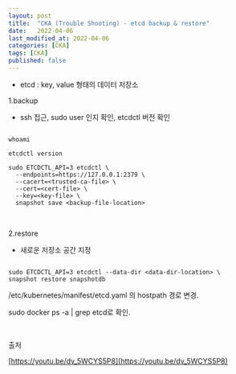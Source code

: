```yaml
---
layout: post
title:  "CKA (Trouble Shooting) - etcd backup & restore"
date:   2022-04-06
last_modified_at: 2022-04-06
categories: [CKA]
tags: [CKA]
published: false
---
```


* etcd : key, value 형태의 데이터 저장소

1.backup



* ssh 접근, sudo user 인지 확인, etcdctl 버전 확인

```shell

whoami

etcdctl version

sudo ETCDCTL_API=3 etcdctl \
  --endpoints=https://127.0.0.1:2379 \
  --cacert=<trusted-ca-file> \
  --cert=<cert-file> \
  --key=<key-file> \
  snapshot save <backup-file-location>

```

<br/>

2.restore

* 새로운 저장소 공간 지정

```shell

sudo ETCDCTL_API=3 etcdctl --data-dir <data-dir-location> \
snapshot restore snapshotdb

```

/etc/kubernetes/manifest/etcd.yaml 의 hostpath 경로 변경.

sudo docker ps -a | grep etcd로 확인.

<br/>

출처

[https://youtu.be/dv_5WCYS5P8](https://youtu.be/dv_5WCYS5P8)

